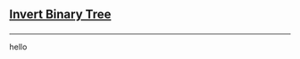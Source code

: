 <h2><a href="https://leetcode.com/problems/invert-binary-tree/submissions/850775220/">Invert Binary Tree</a></h2><h3></h3><hr>hello